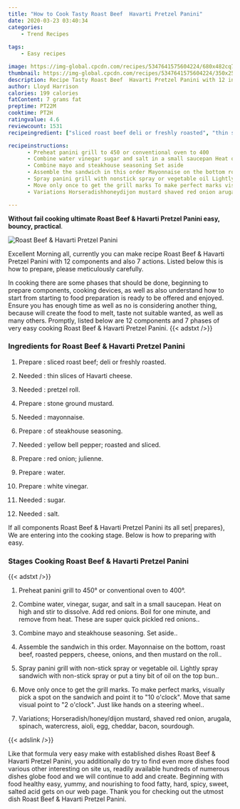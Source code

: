 ```yaml
---
title: "How to Cook Tasty Roast Beef  Havarti Pretzel Panini"
date: 2020-03-23 03:40:34
categories:
    - Trend Recipes
    
tags:
    - Easy recipes

image: https://img-global.cpcdn.com/recipes/5347641575604224/680x482cq70/roast-beef-havarti-pretzel-panini-recipe-main-photo.jpg
thumbnail: https://img-global.cpcdn.com/recipes/5347641575604224/350x250cq70/roast-beef-havarti-pretzel-panini-recipe-main-photo.jpg
description: Recipe Tasty Roast Beef  Havarti Pretzel Panini with 12 ingredients and 7 stages of easy cooking.
author: Lloyd Harrison
calories: 199 calories
fatContent: 7 grams fat
preptime: PT22M
cooktime: PT2H
ratingvalue: 4.6
reviewcount: 1531
recipeingredient: ["sliced roast beef deli or freshly roasted", "thin slices of Havarti cheese", "pretzel roll", "stone ground mustard", "mayonnaise", "of steakhouse seasoning", "yellow bell pepper roasted and sliced", "red onion julienne", "water", "white vinegar", "sugar", "salt"]

recipeinstructions: 
      - Preheat panini grill to 450 or conventional oven to 400 
      - Combine water vinegar sugar and salt in a small saucepan Heat on high and stir to dissolve Add red onions Boil for one minute and remove from heat These are super quick pickled red onions 
      - Combine mayo and steakhouse seasoning Set aside 
      - Assemble the sandwich in this order Mayonnaise on the bottom roast beef roasted peppers cheese onions and then mustard on the roll 
      - Spray panini grill with nonstick spray or vegetable oil Lightly spray sandwich with nonstick spray or put a tiny bit of oil on the top bun 
      - Move only once to get the grill marks To make perfect marks visually pick a spot on the sandwich and point it to 10 oclock Move that same visual point to 2 oclock Just like hands on a steering wheel 
      - Variations Horseradishhoneydijon mustard shaved red onion arugala spinach watercress aioli egg cheddar bacon sourdough

---
```




**Without fail cooking ultimate Roast Beef &amp; Havarti Pretzel Panini easy, bouncy, practical**. 


![Roast Beef &amp; Havarti Pretzel Panini](https://img-global.cpcdn.com/recipes/5347641575604224/680x482cq70/roast-beef-havarti-pretzel-panini-recipe-main-photo.jpg "Roast Beef &amp; Havarti Pretzel Panini")




Excellent Morning all, currently you can make recipe Roast Beef &amp; Havarti Pretzel Panini with 12 components and also 7 actions. Listed below this is how to prepare, please meticulously carefully.

In cooking there are some phases that should be done, beginning to prepare components, cooking devices, as well as also understand how to start from starting to food preparation is ready to be offered and enjoyed. Ensure you has enough time as well as no is considering another thing, because will create the food to melt, taste not suitable wanted, as well as many others. Promptly, listed below are 12 components and 7 phases of very easy cooking Roast Beef &amp; Havarti Pretzel Panini.
{{< adstxt />}}

### Ingredients for Roast Beef &amp; Havarti Pretzel Panini


1. Prepare  : sliced roast beef; deli or freshly roasted.

1. Needed  : thin slices of Havarti cheese.

1. Needed  : pretzel roll.

1. Prepare  : stone ground mustard.

1. Needed  : mayonnaise.

1. Prepare  : of steakhouse seasoning.

1. Needed  : yellow bell pepper; roasted and sliced.

1. Prepare  : red onion; julienne.

1. Prepare  : water.

1. Prepare  : white vinegar.

1. Needed  : sugar.

1. Needed  : salt.



If all components Roast Beef &amp; Havarti Pretzel Panini its all set| prepares}, We are entering into the cooking stage. Below is how to preparing with easy.

### Stages Cooking Roast Beef &amp; Havarti Pretzel Panini

{{< adstxt />}}


1. Preheat panini grill to 450° or conventional oven to 400°.



1. Combine water, vinegar, sugar, and salt in a small saucepan. Heat on high and stir to dissolve. Add red onions. Boil for one minute, and remove from heat. These are super quick pickled red onions..



1. Combine mayo and steakhouse seasoning. Set aside..



1. Assemble the sandwich in this order. Mayonnaise on the bottom, roast beef, roasted peppers, cheese, onions, and then mustard on the roll..



1. Spray panini grill with non-stick spray or vegetable oil. Lightly spray sandwich with non-stick spray or put a tiny bit of oil on the top bun..



1. Move only once to get the grill marks. To make perfect marks, visually pick a spot on the sandwich and point it to &#34;10 o&#39;clock&#34;. Move that same visual point to &#34;2 o&#39;clock&#34;. Just like hands on a steering wheel..



1. Variations; Horseradish/honey/dijon mustard, shaved red onion, arugala, spinach, watercress, aioli, egg, cheddar, bacon, sourdough.





{{< adslink />}}

Like that formula very easy make with established dishes Roast Beef &amp; Havarti Pretzel Panini, you additionally do try to find even more dishes food various other interesting on site us, readily available hundreds of numerous dishes globe food and we will continue to add and create. Beginning with food healthy easy, yummy, and nourishing to food fatty, hard, spicy, sweet, salted acid gets on our web page. Thank you for checking out the utmost dish Roast Beef &amp; Havarti Pretzel Panini.
